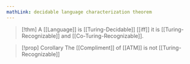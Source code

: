 ```yaml
---
mathLink: decidable language characterization theorem
---
```

>[!thm]
>A [[Language]] is [[Turing-Decidable]] [[iff]] it is [[Turing-Recognizable]] and [[Co-Turing-Recognizable]].

>[!prop] Corollary
>The [[Compliment]] of [[ATM]] is not [[Turing-Recognizable]]

